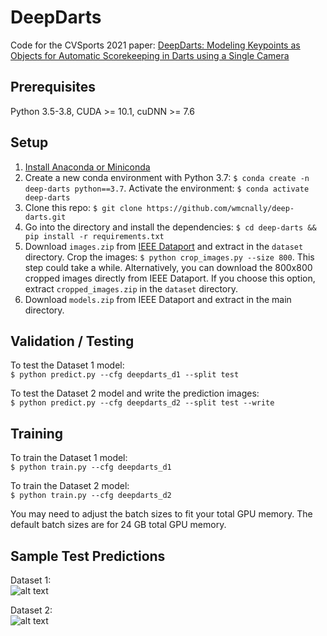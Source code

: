 # DeepDarts

Code for the CVSports 2021 paper: [DeepDarts: Modeling Keypoints as Objects for Automatic Scorekeeping in Darts using a Single Camera](https://arxiv.org/abs/2105.09880)

## Prerequisites
Python 3.5-3.8, CUDA >= 10.1, cuDNN >= 7.6

## Setup
1. [Install Anaconda or Miniconda](https://docs.conda.io/projects/conda/en/latest/user-guide/install/index.html)
2. Create a new conda environment with Python 3.7: ```$ conda create -n deep-darts python==3.7```. Activate the environment: ```$ conda activate deep-darts```
4. Clone this repo: ```$ git clone https://github.com/wmcnally/deep-darts.git```
5. Go into the directory and install the dependencies: ```$ cd deep-darts && pip install -r requirements.txt```
6. Download ```images.zip``` from [IEEE Dataport](https://ieee-dataport.org/open-access/deepdarts-dataset) 
   and extract in the ```dataset``` directory. Crop the images: ```$ python crop_images.py --size 800```. This step could
   take a while. Alternatively, you can download the 800x800 cropped images directly from IEEE Dataport. 
   If you choose this option, extract ```cropped_images.zip``` in the ```dataset``` directory.
8. Download ```models.zip``` from IEEE Dataport and extract in the main directory.

## Validation / Testing
To test the Dataset 1 model:\
```$ python predict.py --cfg deepdarts_d1 --split test```


To test the Dataset 2 model and write the prediction images: \
```$ python predict.py --cfg deepdarts_d2 --split test --write```


## Training
To train the Dataset 1 model:\
```$ python train.py --cfg deepdarts_d1```

To train the Dataset 2 model:\
```$ python train.py --cfg deepdarts_d2```

You may need to adjust the batch sizes to fit your total GPU memory. The default batch sizes are for 24 GB total GPU memory.

## Sample Test Predictions

Dataset 1:\
![alt text](./d1_pred.JPG)

Dataset 2:\
![alt text](./d2_pred.JPG)



